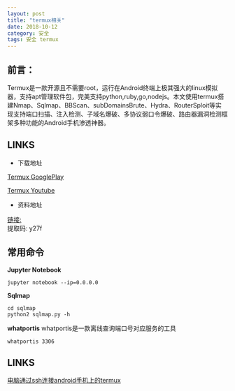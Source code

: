 ```yaml
---
layout: post
title: "termux相关"
date: 2018-10-12
category: 安全
tags: 安全 termux
---
```


## 前言：

Termux是一款开源且不需要root，运行在Android终端上极其强大的linux模拟器，支持apt管理软件包，完美支持python,ruby,go,nodejs。本文使用termux搭建Nmap、Sqlmap、BBScan、subDomainsBrute、Hydra、RouterSploit等实现支持端口扫描、注入检测、子域名爆破、多协议弱口令爆破、路由器漏洞检测框架多种功能的Android手机渗透神器。  

## LINKS

- 下载地址

[Termux GooglePlay](https://play.google.com/store/apps/details?id=com.termux)  

[Termux Youtube](https://www.youtube.com/playlist?list=PLbg6BPamoIGbXR52TdQAJwTkeDw8E6hIf)  

- 资料地址

[链接:](https://pan.baidu.com/s/1dpdn0vvA-aKQPmJCRLgSxQ)  
提取码: y27f  

## 常用命令

**Jupyter Notebook**  

	jupyter notebook --ip=0.0.0.0

**Sqlmap**

	cd sqlmap
	python2 sqlmap.py -h

**whatportis**
whatportis是一款离线查询端口号对应服务的工具  

	whatportis 3306


## LINKS

[电脑通过ssh连接android手机上的termux](https://www.aliyun.com/jiaocheng/120639.html)  








